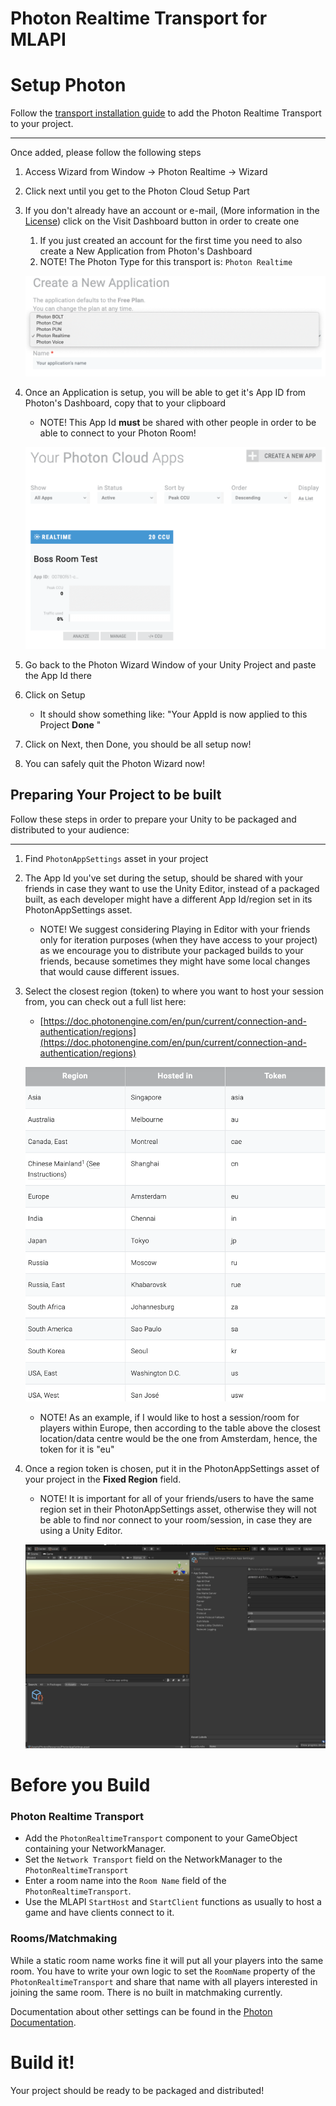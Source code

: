 # Photon Realtime Transport for MLAPI

# Setup Photon



Follow the [transport installation guide](../README.md) to add the Photon Realtime Transport to your project.

---

Once added, please follow the following steps

1. Access Wizard from Window → Photon Realtime → Wizard
2. Click next until you get to the Photon Cloud Setup Part
3. If you don't already have an account or e-mail, (More information in the [License](/Transports/com.mlapi.contrib.transport.photon-realtime/Runtime/Photon/LICENSE)) click on the Visit Dashboard button in order to create one	
    1.  If you just created an account  for the first time you need to also create a New Application from Photon's Dashboard
    2. NOTE! The Photon Type for this transport is: `Photon Realtime`

    ![Img/Photon-App.png](Img/Photon-App.png)

4. Once an Application is setup, you will be able to get it's App ID from Photon's Dashboard, copy that to your clipboard
    - NOTE! This App Id **must** be shared with other people in order to be able to connect to your Photon Room!

    ![Img/Photon-Dashboard.png](Img/Photon-Dashboard.png)

5. Go back to the Photon Wizard Window of your Unity Project and paste the App Id there
6. Click on Setup
    - It should show something like: "Your AppId is now applied to this Project **Done** "
7. Click on Next, then Done, you should be all setup now!
8. You can safely quit the Photon Wizard now!

## Preparing Your Project to be built

Follow these steps in order to prepare your Unity to be packaged and distributed to your audience:

---

1. Find `PhotonAppSettings` asset in your project
2. The App Id you've set during the setup, should be shared with your friends in case they want to use the Unity Editor, instead of a packaged built, as each developer might have a different App Id/region set in its PhotonAppSettings asset.
    - NOTE! We suggest considering Playing in Editor with your friends only for iteration purposes (when they have access to your project) as we encourage you to distribute your packaged builds to your friends, because sometimes they might have some local changes that would cause different issues.
3. Select the closest region (token) to where you want to host your session from, you can check out a full list here:
    - [https://doc.photonengine.com/en/pun/current/connection-and-authentication/regions](https://doc.photonengine.com/en/pun/current/connection-and-authentication/regions)

    ![Img/Photon-Regions.png](Img/Photon-Regions.png)

    - NOTE! As an example, if I would like to host a session/room for players within Europe, then according to the table above the closest location/data centre would be the one from Amsterdam, hence, the token for it is "eu"
4. Once a region token is chosen, put it in the PhotonAppSettings asset of your project in the **Fixed Region** field.
    - NOTE! It is important for all of your friends/users to have the same region set in their PhotonAppSettings asset, otherwise they will not be able to find nor connect to your room/session, in case they are using a Unity Editor.

    ![Img/Photon-App-Setting.png](Img/Photon-App-Setting.png)

# Before you Build

### Photon Realtime Transport

- Add the `PhotonRealtimeTransport` component to your GameObject containing your NetworkManager.
- Set the `Network Transport` field on the NetworkManager to the `PhotonRealtimeTransport`
- Enter a room name into the `Room Name` field of the `PhotonRealtimeTransport`.
- Use the MLAPI `StartHost` and `StartClient` functions as usually to host a game and have clients connect to it.
  

### Rooms/Matchmaking

While a static room name works fine it will put all your players into the same room. You have to write your own logic to set the `RoomName` property of the `PhotonRealtimeTransport` and share that name with all players interested in joining the same room. There is no built in matchmaking currently.

Documentation about other settings can be found in the [Photon Documentation](https://doc.photonengine.com/en-us/pun/current/getting-started/initial-setup).

# Build it!

Your project should be ready to be packaged and distributed!